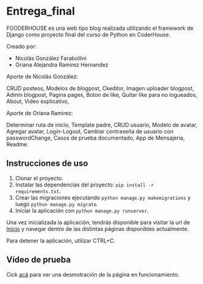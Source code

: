 # Entrega_final

FOODERHOUSE es una web tipo blog realizada utilizando el framework de Django como proyecto final del curso de Python en CoderHouse. 

Creado por: 

* Nicolás González Farabollini
* Oriana Alejandra Ramirez Hernandez

Aporte de Nicolás González:

CRUD posteos,
Modelos de blogpost,
Ckeditor,
Imagen uploader blogpost,
Admin blogpost,
Pagina pages,
Boton de like,
Quitar like para no logueados,
About,
Video explicativo,  


Aporte de Oriana Ramirez:

Determinar ruta de inicio,
Template padre,
CRUD usuario,
Modelo de avatar,
Agregar avatar,
Login-Logout, 
Cambiar contraseña de usuario con passwordChange,
Casos de prueba documentado,
App de Mensajeria,
Readme.



## Instrucciones de uso

1. Clonar el proyecto.
2. Instalar las dependencias del proyecto: `pip install -r requirements.txt`.
3. Crear las migraciones ejecutando `python manage.py makemigrations` y luego `python manage.py migrate`.
4. Iniciar la aplicación con `python manage.py runserver`.

Una vez inicializada la aplicación, tendrás disponible para visitar la url de [Inicio](http://127.0.0.1:8000/) y navegar dentro de las distintas páginas disponibles actualmente.

Para detener la aplicación, utilizar CTRL+C.

## Vídeo de prueba

Cick [acá][1] para ver una desmotración de la página en funcionamiento.


[1]: https://www.youtube.com/watch?v=HkcckH1KV5Y    "acá"